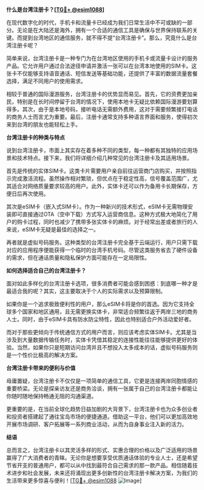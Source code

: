 **什么是台湾注册卡？[[TG💪+ @esim1088](https://t.me/s/esim1088)]**

在现代数字化的时代，手机卡和流量卡已经成为我们日常生活中不可或缺的一部分。无论是在大陆还是海外，拥有一个合适的通信工具是确保与世界保持联系的关键。而提到台湾地区的通信服务，就不得不提“台湾注册卡”。那么，究竟什么是台湾注册卡呢？

简单来说，台湾注册卡是一种专门为在台湾地区使用的手机卡或流量卡设计的服务产品。它允许用户通过合法途径申请并激活一张可以在台湾本地使用的SIM卡。这张卡不仅能够支持语音通话、短信发送等基础功能，还提供了丰富的数据流量套餐选择，满足不同用户的使用需求。

相较于普通的国际漫游服务，台湾注册卡的优势显而易见。首先，它的资费更加亲民，特别是在长时间停留于台湾的情况下，使用本地卡无疑比依赖国际漫游要划算得多。其次，由于是本地号码，接听电话无需额外费用，这对于需要频繁接打电话的商务人士而言尤为重要。最后，注册卡通常支持多种语言界面和服务，使得初次来到台湾的朋友也能轻松上手。

**台湾注册卡的种类与特点**

说到台湾注册卡，市面上其实存在着多种不同的类型，每一种都有其独特的应用场景和技术特点。接下来，我们将详细介绍几种常见的台湾注册卡及其适用场景。

首先是传统的实体SIM卡。这类卡片需要用户亲自前往运营商门店购买，并按照指示完成激活流程。虽然操作相对繁琐，但优点在于稳定性高，信号覆盖范围广，尤其适合对网络质量要求较高的用户。此外，实体卡还可以作为备用卡长期保存，方便日后再次使用。

其次是eSIM卡（嵌入式SIM卡）。作为一种新兴的技术形式，eSIM卡无需物理安装即可直接通过OTA（空中下载）方式写入运营商信息。这种方式极大地简化了用户的购卡过程，同时也减少了携带多张实体卡的麻烦。对于经常出差或者旅行的人来说，eSIM卡无疑是最佳的选择之一。

再者就是虚拟号码服务。这种类型的台湾注册卡完全基于云端运行，用户只需下载对应的应用程序便能获得一个临时的台湾手机号码。尽管这类服务省去了硬件设备的需求，但在通话质量和隐私保护方面可能存在一定局限性。

**如何选择适合自己的台湾注册卡？**

面对如此多样化的台湾注册卡选项，很多消费者可能会感到困惑：到底哪一种才是最适合我的呢？其实，这主要取决于个人的实际需求以及预算限制。

如果你是一个追求极致便利性的用户，那么eSIM卡将是你的首选。因为它支持全球多个国家和地区通用，且无需更换实体卡，非常适合频繁往返于两岸三地的商务人士。同时，由于eSIM卡具有防水防尘特性，因此也特别适合户外活动爱好者。

而对于那些更倾向于传统通信方式的用户而言，则应该考虑实体SIM卡。尤其是当涉及到大量数据传输任务时，实体卡凭借其稳定的连接性能往往能够提供更好的体验。当然，如果你只是短期访问台湾并且不想投入太多成本的话，虚拟号码服务则是一个性价比极高的解决方案。

**台湾注册卡带来的便利与价值**

毋庸置疑，台湾注册卡不仅仅是一项简单的通信工具，它更是连接两岸同胞情感的重要桥梁。无论是探亲访友还是商务洽谈，拥有一张属于自己的台湾注册卡都能让你随时随地保持畅通无阻的沟通渠道。

更重要的是，在当前全球化趋势日益加剧的大背景下，台湾注册卡也为众多创业者和投资者搭建起了通往宝岛市场的便捷通道。借助这一平台，他们可以更加高效地开展市场调研、客户拓展等一系列商业活动，从而为自身事业注入新的活力。

**结语**

总而言之，台湾注册卡以其灵活多样的形式、实惠合理的价格以及广泛适用的场景赢得了广大消费者的青睐。无论你是想要享受优质通话体验的专业人士，还是希望节省开支的普通用户，都可以从中找到最符合自己需求的那一款产品。相信随着技术进步和社会发展，未来还将涌现出更多创新性的台湾注册卡解决方案，为我们的生活带来更多惊喜与便利！[[TG💪+ @esim1088](https://t.me/s/esim1088) ![Image](https://i.postimg.cc/4NQfJmqS/Snipaste-2025-05-13-00-14-12.png)]